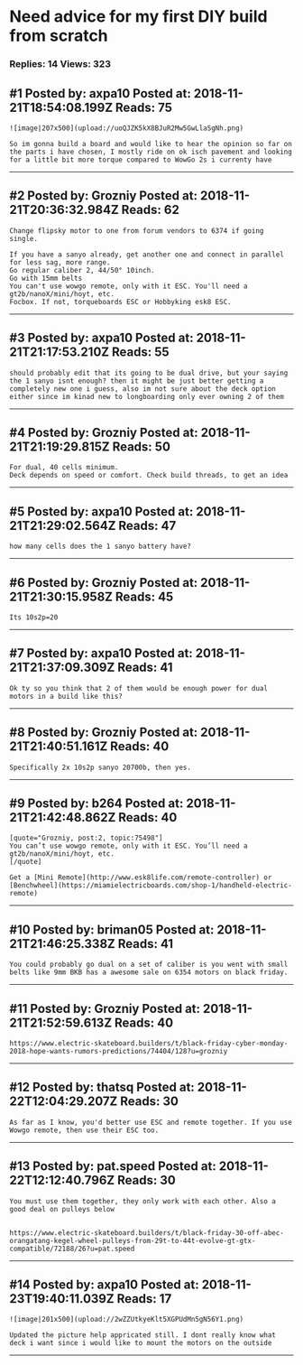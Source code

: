 # Need advice for my first DIY build from scratch

### Replies: 14 Views: 323

## \#1 Posted by: axpa10 Posted at: 2018-11-21T18:54:08.199Z Reads: 75

```
![image|207x500](upload://uoQJZK5kX8BJuR2Mw5GwLlaSgNh.png) 

So im gonna build a board and would like to hear the opinion so far on the parts i have chosen, I mostly ride on ok isch pavement and looking for a little bit more torque compared to WowGo 2s i currenty have
```

---
## \#2 Posted by: Grozniy Posted at: 2018-11-21T20:36:32.984Z Reads: 62

```
Change flipsky motor to one from forum vendors to 6374 if going single.

If you have a sanyo already, get another one and connect in parallel for less sag, more range.
Go regular caliber 2, 44/50° 10inch.
Go with 15mm belts
You can't use wowgo remote, only with it ESC. You'll need a gt2b/nanoX/mini/hoyt, etc.
Focbox. If not, torqueboards ESC or Hobbyking esk8 ESC.
```

---
## \#3 Posted by: axpa10 Posted at: 2018-11-21T21:17:53.210Z Reads: 55

```
should probably edit that its going to be dual drive, but your saying the 1 sanyo isnt enough? then it might be just better getting a completely new one i guess, also im not sure about the deck option either since im kinad new to longboarding only ever owning 2 of them
```

---
## \#4 Posted by: Grozniy Posted at: 2018-11-21T21:19:29.815Z Reads: 50

```
For dual, 40 cells minimum.
Deck depends on speed or comfort. Check build threads, to get an idea
```

---
## \#5 Posted by: axpa10 Posted at: 2018-11-21T21:29:02.564Z Reads: 47

```
how many cells does the 1 sanyo battery have?
```

---
## \#6 Posted by: Grozniy Posted at: 2018-11-21T21:30:15.958Z Reads: 45

```
Its 10s2p=20
```

---
## \#7 Posted by: axpa10 Posted at: 2018-11-21T21:37:09.309Z Reads: 41

```
Ok ty so you think that 2 of them would be enough power for dual motors in a build like this?
```

---
## \#8 Posted by: Grozniy Posted at: 2018-11-21T21:40:51.161Z Reads: 40

```
Specifically 2x 10s2p sanyo 20700b, then yes.
```

---
## \#9 Posted by: b264 Posted at: 2018-11-21T21:42:48.862Z Reads: 40

```
[quote="Grozniy, post:2, topic:75498"]
You can’t use wowgo remote, only with it ESC. You’ll need a gt2b/nanoX/mini/hoyt, etc.
[/quote]

Get a [Mini Remote](http://www.esk8life.com/remote-controller) or [Benchwheel](https://miamielectricboards.com/shop-1/handheld-electric-remote)
```

---
## \#10 Posted by: briman05 Posted at: 2018-11-21T21:46:25.338Z Reads: 41

```
You could probably go dual on a set of caliber is you went with small belts like 9mm BKB has a awesome sale on 6354 motors on black friday.
```

---
## \#11 Posted by: Grozniy Posted at: 2018-11-21T21:52:59.613Z Reads: 40

```
https://www.electric-skateboard.builders/t/black-friday-cyber-monday-2018-hope-wants-rumors-predictions/74404/128?u=grozniy
```

---
## \#12 Posted by: thatsq Posted at: 2018-11-22T12:04:29.207Z Reads: 30

```
As far as I know, you'd better use ESC and remote together. If you use Wowgo remote, then use their ESC too.
```

---
## \#13 Posted by: pat.speed Posted at: 2018-11-22T12:12:40.796Z Reads: 30

```
You must use them together, they only work with each other. Also a good deal on pulleys below


https://www.electric-skateboard.builders/t/black-friday-30-off-abec-orangatang-kegel-wheel-pulleys-from-29t-to-44t-evolve-gt-gtx-compatible/72188/26?u=pat.speed
```

---
## \#14 Posted by: axpa10 Posted at: 2018-11-23T19:40:11.039Z Reads: 17

```
![image|201x500](upload://2wZZUtkyeKlt5XGPUdMn5gN56Y1.png) 

Updated the picture help appricated still. I dont really know what deck i want since i would like to mount the motors on the outside
```

---
